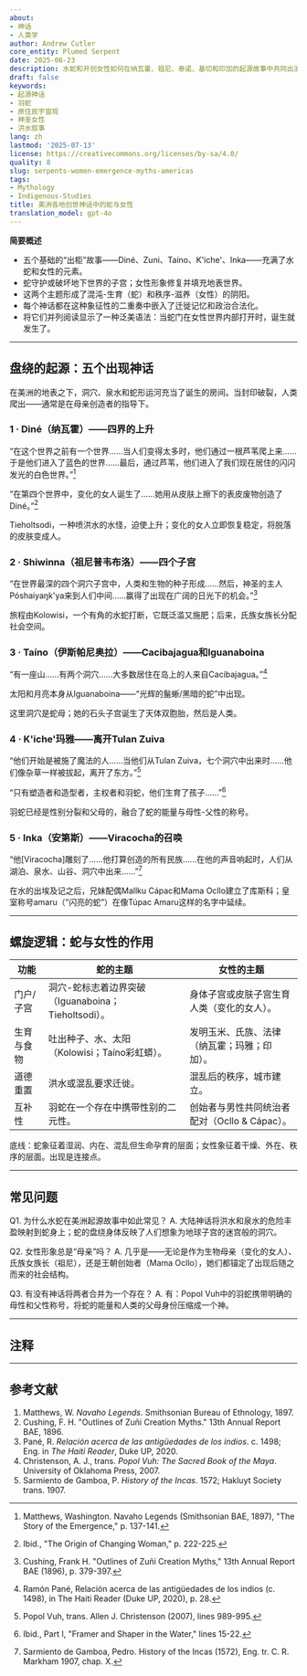 ```yaml
---
about:
- 神话
- 人类学
author: Andrew Cutler
core_entity: Plumed Serpent
date: 2025-06-23
description: 水蛇和开创女性如何在纳瓦霍、祖尼、泰诺、基切和印加的起源故事中共同出演，以及这种搭配揭示了关于诞生、混沌和秩序的什么。
draft: false
keywords:
- 起源神话
- 羽蛇
- 原住民宇宙观
- 神圣女性
- 洪水叙事
lang: zh
lastmod: '2025-07-13'
license: https://creativecommons.org/licenses/by-sa/4.0/
quality: 8
slug: serpents-women-emergence-myths-americas
tags:
- Mythology
- Indigenous-Studies
title: 美洲各地创世神话中的蛇与女性
translation_model: gpt-4o
---
```


**简要概述**

- 五个基础的“出柜”故事——Diné、Zuni、Taíno、K'iche'、Inka——充满了水蛇和女性的元素。
- 蛇守护或破坏地下世界的子宫；女性形象修复并填充地表世界。
- 这两个主题形成了混沌-生育（蛇）和秩序-滋养（女性）的阴阳。
- 每个神话都在这种象征性的二重奏中嵌入了迁徙记忆和政治合法化。
- 将它们并列阅读显示了一种泛美语法：当蛇门在女性世界内部打开时，诞生就发生了。

---

## 盘绕的起源：五个出现神话

在美洲的地表之下，洞穴、泉水和蛇形运河充当了诞生的房间。当封印破裂，人类爬出——通常是在母亲创造者的指导下。

### 1 · Diné（纳瓦霍）——四界的上升

“在这个世界之前有一个世界……当人们变得太多时，他们通过一根芦苇爬上来……于是他们进入了蓝色的世界……最后，通过芦苇，他们进入了我们现在居住的闪闪发光的白色世界。”[^1]

“在第四个世界中，变化的女人诞生了……她用从皮肤上擦下的表皮废物创造了Diné。”[^2]

Tieholtsodi，一种喷洪水的水怪，迫使上升；变化的女人立即恢复稳定，将脱落的皮肤变成人。

### 2 · Shiwinna（祖尼普韦布洛）——四个子宫

“在世界最深的四个洞穴子宫中，人类和生物的种子形成……然后，神圣的主人Póshaiyaŋk'ya来到人们中间……赢得了出现在广阔的日光下的机会。”[^3]

旅程由Kolowisi，一个有角的水蛇打断，它既泛滥又施肥；后来，氏族女族长分配社会空间。

### 3 · Taíno（伊斯帕尼奥拉）——Cacibajagua和Iguanaboina

“有一座山……有两个洞穴……大多数居住在岛上的人来自Cacibajagua。”[^4]

太阳和月亮本身从Iguanaboina——“光辉的鬣蜥/黑暗的蛇”中出现。

这里洞穴是蛇母；她的石头子宫诞生了天体双胞胎，然后是人类。

### 4 · K'iche'玛雅——离开Tulan Zuiva

“他们开始是被施了魔法的人……当他们从Tulan Zuiva，七个洞穴中出来时……他们像杂草一样被拔起，离开了东方。”[^5]

“只有塑造者和造型者，主权者和羽蛇，他们生育了孩子……”[^6]

羽蛇已经是性别分裂和父母的，融合了蛇的能量与母性-父性的称号。

### 5 · Inka（安第斯）——Viracocha的召唤

“他[Viracocha]雕刻了……他打算创造的所有民族……在他的声音响起时，人们从湖泊、泉水、山谷、洞穴中出来……”[^7]

在水的出埃及记之后，兄妹配偶Mallku Cápac和Mama Ocllo建立了库斯科；皇室称号amaru（“闪亮的蛇”）在像Túpac Amaru这样的名字中延续。

---

## 螺旋逻辑：蛇与女性的作用

| 功能 | 蛇的主题 | 女性的主题 |
|----------|---------------|-------------|
| 门户/子宫 | 洞穴-蛇标志着边界突破（Iguanaboina；Tieholtsodi）。 | 身体子宫或皮肤子宫生育人类（变化的女人）。 |
| 生育与食物 | 吐出种子、水、太阳（Kolowisi；Taíno彩虹蟒）。 | 发明玉米、氏族、法律（纳瓦霍；玛雅；印加）。 |
| 道德重置 | 洪水或混乱要求迁徙。 | 混乱后的秩序，城市建立。 |
| 互补性 | 羽蛇在一个存在中携带性别的二元性。 | 创始者与男性共同统治者配对（Ocllo & Cápac）。 |

底线：蛇象征着湿润、内在、混乱但生命孕育的层面；女性象征着干燥、外在、秩序的层面。出现是连接点。

---

## 常见问题

Q1. 为什么水蛇在美洲起源故事中如此常见？
A. 大陆神话将洪水和泉水的危险丰盈映射到蛇身上；蛇的盘绕身体反映了人们想象为地球子宫的迷宫般的洞穴。

Q2. 女性形象总是“母亲”吗？
A. 几乎是——无论是作为生物母亲（变化的女人）、氏族女族长（祖尼），还是王朝创始者（Mama Ocllo），她们都锚定了出现后随之而来的社会结构。

Q3. 有没有神话将两者合并为一个存在？
A. 有：Popol Vuh中的羽蛇携带明确的母性和父性称号，将蛇的能量和人类的父母身份压缩成一个神。

---

## 注释

[^1]: Matthews, Washington. Navaho Legends (Smithsonian BAE, 1897), "The Story of the Emergence," p. 137-141.
[^2]: Ibid., "The Origin of Changing Woman," p. 222-225.
[^3]: Cushing, Frank H. "Outlines of Zuñi Creation Myths," 13th Annual Report BAE (1896), p. 379-397.
[^4]: Ramón Pané, Relación acerca de las antigüedades de los indios (c. 1498), in The Haiti Reader (Duke UP, 2020), p. 28.
[^5]: Popol Vuh, trans. Allen J. Christenson (2007), lines 989-995.
[^6]: Ibid., Part I, "Framer and Shaper in the Water," lines 15-22.
[^7]: Sarmiento de Gamboa, Pedro. History of the Incas (1572), Eng. tr. C. R. Markham 1907, chap. X.

---

## 参考文献

1. Matthews, W. *Navaho Legends*. Smithsonian Bureau of Ethnology, 1897.
2. Cushing, F. H. "Outlines of Zuñi Creation Myths." 13th Annual Report BAE, 1896.
3. Pané, R. *Relación acerca de las antigüedades de los indios*. c. 1498; Eng. in *The Haiti Reader*, Duke UP, 2020.
4. Christenson, A. J., trans. *Popol Vuh: The Sacred Book of the Maya*. University of Oklahoma Press, 2007.
5. Sarmiento de Gamboa, P. *History of the Incas*. 1572; Hakluyt Society trans. 1907.